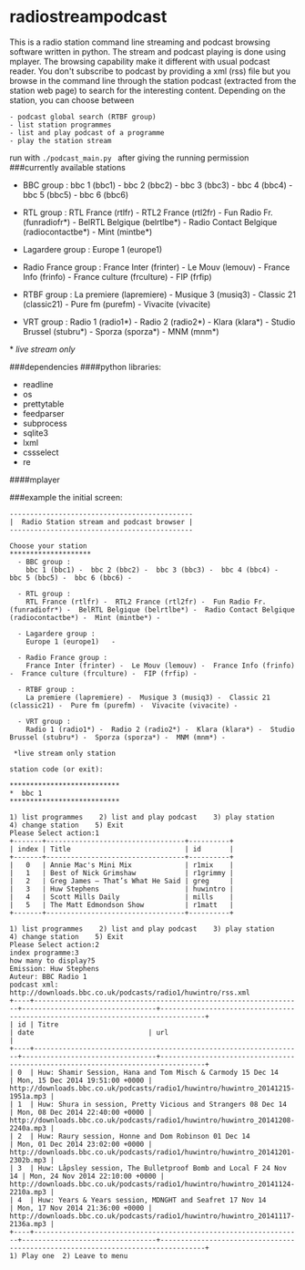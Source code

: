 radiostreampodcast
==================

This is a radio station command line streaming and podcast browsing software written in python. The stream and podcast playing is done using mplayer. The browsing capability make it different with usual podcast reader. You don't subscribe to podcast by providing a xml (rss) file but you browse in the command line through the station podcast (extracted from the station web page) to search for the interesting content. Depending on the station, you can choose between

	- podcast global search (RTBF group)
	- list station programmes
	- list and play podcast of a programme
    - play the station stream


run with 
`./podcast_main.py ` after giving the running permission
###currently available stations
  - BBC group :
	bbc 1 (bbc1) -  bbc 2 (bbc2) -  bbc 3 (bbc3) -  bbc 4 (bbc4) -  bbc 5 (bbc5) -  bbc 6 (bbc6)  

  - RTL group :
	RTL France (rtlfr) -  RTL2 France (rtl2fr) -  Fun Radio Fr. (funradiofr\*) -  BelRTL Belgique (belrtlbe\*) -  Radio Contact Belgique (radiocontactbe\*) -  Mint (mintbe\*) 

  - Lagardere group :
	Europe 1 (europe1)   

  - Radio France group :
	France Inter (frinter) -  Le Mouv (lemouv) -  France Info (frinfo) -  France culture (frculture) -  FIP (frfip)  

  - RTBF group :
	La premiere (lapremiere) -  Musique 3 (musiq3) -  Classic 21 (classic21) -  Pure fm (purefm) -  Vivacite (vivacite)  

  - VRT group :
	Radio 1 (radio1\*) -  Radio 2 (radio2\*) -  Klara (klara\*) -  Studio Brussel (stubru\*) -  Sporza (sporza\*) -  MNM (mnm\*)  


 \* *live stream only*

###dependencies
####python libraries:
* readline
* os
* prettytable
* feedparser
* subprocess 
* sqlite3
* lxml
* cssselect
* re

####mplayer

###example
the initial screen:
```
---------------------------------------------
|  Radio Station stream and podcast browser |
---------------------------------------------

Choose your station
********************
  - BBC group :
	bbc 1 (bbc1) -  bbc 2 (bbc2) -  bbc 3 (bbc3) -  bbc 4 (bbc4) -  bbc 5 (bbc5) -  bbc 6 (bbc6) -  

  - RTL group :
	RTL France (rtlfr) -  RTL2 France (rtl2fr) -  Fun Radio Fr. (funradiofr*) -  BelRTL Belgique (belrtlbe*) -  Radio Contact Belgique (radiocontactbe*) -  Mint (mintbe*) -  

  - Lagardere group :
	Europe 1 (europe1)   -  

  - Radio France group :
	France Inter (frinter) -  Le Mouv (lemouv) -  France Info (frinfo) -  France culture (frculture) -  FIP (frfip) -   

  - RTBF group :
	La premiere (lapremiere) -  Musique 3 (musiq3) -  Classic 21 (classic21) -  Pure fm (purefm) -  Vivacite (vivacite) -  

  - VRT group :
	Radio 1 (radio1*) -  Radio 2 (radio2*) -  Klara (klara*) -  Studio Brussel (stubru*) -  Sporza (sporza*) -  MNM (mnm*) -  

 *live stream only station

station code (or exit):
```

```
***************************
*  bbc 1
*************************** 

1) list programmes    2) list and play podcast    3) play station    4) change station    5) Exit    
Please Select action:1
+-------+----------------------------------+----------+
| index | Title                            | id       |
+-------+----------------------------------+----------+
|   0   | Annie Mac's Mini Mix             | r1mix    |
|   1   | Best of Nick Grimshaw            | r1grimmy |
|   2   | Greg James – That’s What He Said | greg     |
|   3   | Huw Stephens                     | huwintro |
|   4   | Scott Mills Daily                | mills    |
|   5   | The Matt Edmondson Show          | r1matt   |
+-------+----------------------------------+----------+

1) list programmes    2) list and play podcast    3) play station    4) change station    5) Exit    
Please Select action:2
index programme:3
how many to display?5
Emission: Huw Stephens
Auteur: BBC Radio 1
podcast xml: http://downloads.bbc.co.uk/podcasts/radio1/huwintro/rss.xml
+----+------------------------------------------------------------------+---------------------------------+---------------------------------------------------------------------------------+
| id | Titre                                                            | date                            | url                                                                             |
+----+------------------------------------------------------------------+---------------------------------+---------------------------------------------------------------------------------+
| 0  | Huw: Shamir Session, Hana and Tom Misch & Carmody 15 Dec 14      | Mon, 15 Dec 2014 19:51:00 +0000 | http://downloads.bbc.co.uk/podcasts/radio1/huwintro/huwintro_20141215-1951a.mp3 |
| 1  | Huw: Shura in session, Pretty Vicious and Strangers 08 Dec 14    | Mon, 08 Dec 2014 22:40:00 +0000 | http://downloads.bbc.co.uk/podcasts/radio1/huwintro/huwintro_20141208-2240a.mp3 |
| 2  | Huw: Raury session, Honne and Dom Robinson 01 Dec 14             | Mon, 01 Dec 2014 23:02:00 +0000 | http://downloads.bbc.co.uk/podcasts/radio1/huwintro/huwintro_20141201-2302b.mp3 |
| 3  | Huw: Låpsley session, The Bulletproof Bomb and Local F 24 Nov 14 | Mon, 24 Nov 2014 22:10:00 +0000 | http://downloads.bbc.co.uk/podcasts/radio1/huwintro/huwintro_20141124-2210a.mp3 |
| 4  | Huw: Years & Years session, MDNGHT and Seafret 17 Nov 14         | Mon, 17 Nov 2014 21:36:00 +0000 | http://downloads.bbc.co.uk/podcasts/radio1/huwintro/huwintro_20141117-2136a.mp3 |
+----+------------------------------------------------------------------+---------------------------------+---------------------------------------------------------------------------------+
1) Play one  2) Leave to menu




```
